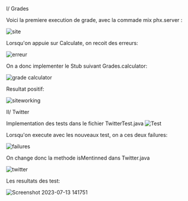 I/ Grades

Voici la premiere execution de grade, avec la commade mix phx.server :

![site](https://github.com/Abdelaziz64/seg3503_playground/assets/90732437/a4a5ad5a-f5c4-4e6b-aba0-69b949e0a89e)

Lorsqu'on appuie sur Calculate, on recoit des erreurs:

![erreur](https://github.com/Abdelaziz64/seg3503_playground/assets/90732437/681940be-f38a-4e0b-b1e4-f96e5bf5bb39)

On a donc implementer le Stub suivant Grades.calculator:

![grade calculator](https://github.com/Abdelaziz64/seg3503_playground/assets/90732437/1bd13f6e-5400-437c-b300-c75875e084d6)

Resultat positif:

![siteworking](https://github.com/Abdelaziz64/seg3503_playground/assets/90732437/598401c1-96d3-45e4-a1d6-809d0a0a1f6c)

II/ Twitter

Implementation des tests dans le fichier TwitterTest.java
![Test](https://github.com/Abdelaziz64/seg3503_playground/assets/90732437/289786b1-7c6c-4d89-91bf-575230f222ad)

Lorsqu'on execute avec les nouveaux test, on a ces deux failures:


![failures](https://github.com/Abdelaziz64/seg3503_playground/assets/90732437/a71e66bf-2c78-45a6-8178-a0dcce01362b)

On change donc la methode isMentinned dans Twitter.java


![twitter](https://github.com/Abdelaziz64/seg3503_playground/assets/90732437/f68076c9-4b86-4247-a764-ea734769f8bc)

Les resultats des test:

![Screenshot 2023-07-13 141751](https://github.com/Abdelaziz64/seg3503_playground/assets/90732437/2b9ed702-5e8b-4cc8-b9de-1fa7877abcff)
